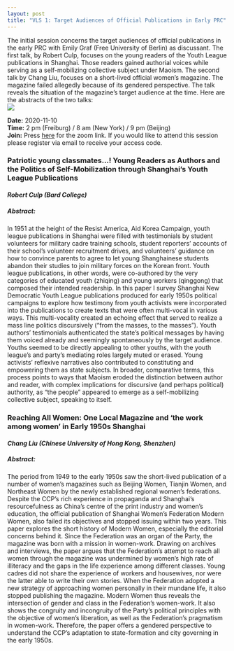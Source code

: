 ```yaml
---
layout: post
title: "VLS 1: Target Audiences of Official Publications in Early PRC"
---
```

<div class="row">

<div class="6u 12u$(small)">
The initial session concerns the target audiences of official publications in the early PRC with Emily Graf (Free University of Berlin) as discussant. The first talk, by Robert Culp, focuses on the young readers of the Youth League publications in Shanghai. Those readers gained authorial voices while serving as a self-mobilizing collective subject under Maoism. The second talk by Chang Liu, focuses on a short-lived official women’s magazine. The magazine failed allegedly because of its gendered perspective. The talk reveals the situation of the magazine’s target audience at the time. Here are the abstracts of the two talks:
</div>

<div class="6u 12u$(small)">
<span class="image fit"><img src="{{ site.baseurl }}/assets/images/session_1.png"></span>
</div>

<div class="box">
<p>
<b>Date:</b> 2020-11-10
<br>
<b>Time:</b> 2 pm (Freiburg) / 8 am (New York) / 9 pm (Beijing)
<br>
<b>Join:</b> Press <a href="https://uni-freiburg.zoom.us/j/83487054977">here</a> for the zoom link. If you would like to attend this session please register via email to receive your access code.
</p>
</div>

<div class="row">

<div class="6u 12u$(small)">
<h3>Patriotic young classmates…! Young Readers as Authors and the Politics of Self-Mobilization through Shanghai’s Youth League Publications</h3>
<h4><i>Robert Culp (Bard College)</i></h4>
<h5> Abstract:</h5>
In 1951 at the height of the Resist America, Aid Korea Campaign, youth league publications in Shanghai were filled with testimonials by student volunteers for military cadre training schools, student reporters’ accounts of their school’s volunteer recruitment drives, and volunteers’ guidance on how to convince parents to agree to let young Shanghainese students abandon their studies to join military forces on the Korean front. Youth league publications, in other words, were co-authored by the very categories of educated youth (zhiqing) and young workers (qinggong) that composed their intended readership.
In this paper I survey Shanghai New Democratic Youth League publications produced for early 1950s political campaigns to explore how testimony from youth activists were incorporated into the publications to create texts that were often multi-vocal in various ways. This multi-vocality created an echoing effect that served to realize a mass line politics discursively (“from the masses, to the masses”). Youth authors’ testimonials authenticated the state’s political messages by having them voiced already and seemingly spontaneously by the target audience. Youths seemed to be directly appealing to other youths, with the youth league’s and party’s mediating roles largely muted or erased. Young activists’ reflexive narratives also contributed to constituting and empowering them as state subjects. In broader, comparative terms, this process points to ways that Maoism eroded the distinction between author and reader, with complex implications for discursive (and perhaps political) authority, as “the people” appeared to emerge as a self-mobilizing collective subject, speaking to itself.
</div>

<div class="6u$ 12u$(small)">
<h3>Reaching All Women: One Local Magazine and ‘the work among women’ in Early 1950s Shanghai</h3>
<h4><i>Chang Liu (Chinese University of Hong Kong, Shenzhen)</i></h4>
<h5> Abstract:</h5>
The period from 1949 to the early 1950s saw the short-lived publication of a number of women’s magazines such as Beijing Women, Tianjin Women, and Northeast Women by the newly established regional women’s federations. Despite the CCP’s rich experience in propaganda and Shanghai’s resourcefulness as China’s centre of the print industry and women’s education, the official publication of Shanghai Women’s Federation Modern Women, also failed its objectives and stopped issuing within two years.
This paper explores the short history of Modern Women, especially the editorial concerns behind it. Since the Federation was an organ of the Party, the magazine was born with a mission in women-work. Drawing on archives and interviews, the paper argues that the Federation’s attempt to reach all women through the magazine was undermined by women’s high rate of illiteracy and the gaps in the life experience among different classes. Young cadres did not share the experience of workers and housewives, nor were the latter able to write their own stories. When the Federation adopted a new strategy of approaching women personally in their mundane life, it also stopped publishing the magazine. Modern Women thus reveals the intersection of gender and class in the Federation’s women-work. It also shows the congruity and incongruity of the Party’s political principles with the objective of women’s liberation, as well as the Federation’s pragmatism in women-work. Therefore, the paper offers a gendered perspective to understand the CCP’s adaptation to state-formation and city governing in the early 1950s.
</div>
